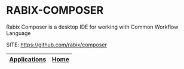 # RABIX-COMPOSER
 
 Rabix Composer is a desktop IDE for working with Common Workflow Language
 
 SITE: https://github.com/rabix/composer
 
 | [Applications](https://portable-linux-apps.github.io/apps.html) | [Home](https://portable-linux-apps.github.io)
 | --- | --- |
